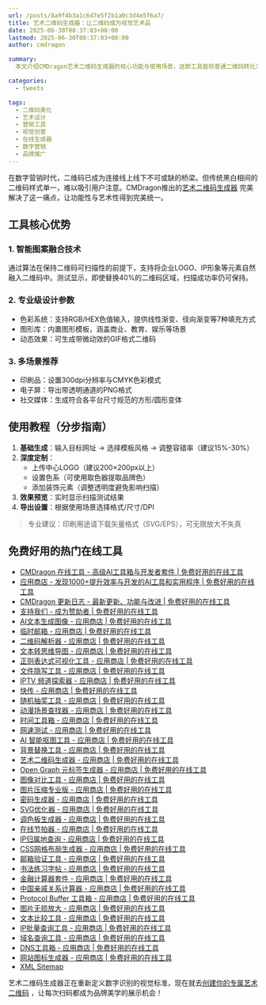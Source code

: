 ```yaml
---
url: /posts/8a9f4b3a1c6d7e5f2b1a0c3d4e5f6a7/
title: 艺术二维码生成器：让二维码成为视觉艺术品
date: 2025-06-30T08:37:03+08:00
lastmod: 2025-06-30T08:37:03+08:00
author: cmdragon

summary:
  本文介绍CMDragon艺术二维码生成器的核心功能与使用场景，这款工具能将普通二维码转化为融入艺术设计的视觉作品，支持自定义图案、渐变色彩和动态效果，同时保持完美的可扫描性。

categories:
  - tweets

tags:
  - 二维码美化
  - 艺术设计
  - 营销工具
  - 视觉创意
  - 在线生成器
  - 数字营销
  - 品牌推广
---
```


在数字营销时代，二维码已成为连接线上线下不可或缺的桥梁。但传统黑白相间的二维码样式单一，难以吸引用户注意。CMDragon推出的[艺术二维码生成器](https/tools.cmdragon.cn/zh/apps/artistic-qrcode)
完美解决了这一痛点，让功能性与艺术性得到完美统一。

## 工具核心优势

### 1. 智能图案融合技术

通过算法在保持二维码可扫描性的前提下，支持将企业LOGO、IP形象等元素自然融入二维码中。测试显示，即使替换40%的二维码区域，扫描成功率仍可保持。

### 2. 专业级设计参数

- 色彩系统：支持RGB/HEX色值输入，提供线性渐变、径向渐变等7种填充方式
- 图形库：内置图形模板，涵盖商业、教育、娱乐等场景
- 动态效果：可生成带微动效的GIF格式二维码

### 3. 多场景推荐

- 印刷品：设置300dpi分辨率与CMYK色彩模式
- 电子屏：导出带透明通道的PNG格式
- 社交媒体：生成符合各平台尺寸规范的方形/圆形变体

## 使用教程（分步指南）

1. **基础生成**：输入目标网址 -> 选择模板风格 -> 调整容错率（建议15%-30%）
2. **深度定制**：
    - 上传中心LOGO（建议200×200px以上）
    - 设置色系（可使用取色器提取品牌色）
    - 添加装饰元素（调整透明度避免影响扫描）
3. **效果预览**：实时显示扫描测试结果
4. **导出设置**：根据使用场景选择格式/尺寸/DPI

> 专业建议：印刷用途请下载矢量格式（SVG/EPS），可无限放大不失真

## 免费好用的热门在线工具

- [CMDragon 在线工具 - 高级AI工具箱与开发者套件 | 免费好用的在线工具](https://tools.cmdragon.cn/zh)
- [应用商店 - 发现1000+提升效率与开发的AI工具和实用程序 | 免费好用的在线工具](https://tools.cmdragon.cn/zh/apps?category=trending)
- [CMDragon 更新日志 - 最新更新、功能与改进 | 免费好用的在线工具](https://tools.cmdragon.cn/zh/changelog)
- [支持我们 - 成为赞助者 | 免费好用的在线工具](https://tools.cmdragon.cn/zh/sponsor)
- [AI文本生成图像 - 应用商店 | 免费好用的在线工具](https://tools.cmdragon.cn/zh/apps/text-to-image-ai)
- [临时邮箱 - 应用商店 | 免费好用的在线工具](https://tools.cmdragon.cn/zh/apps/temp-email)
- [二维码解析器 - 应用商店 | 免费好用的在线工具](https://tools.cmdragon.cn/zh/apps/qrcode-parser)
- [文本转思维导图 - 应用商店 | 免费好用的在线工具](https://tools.cmdragon.cn/zh/apps/text-to-mindmap)
- [正则表达式可视化工具 - 应用商店 | 免费好用的在线工具](https://tools.cmdragon.cn/zh/apps/regex-visualizer)
- [文件隐写工具 - 应用商店 | 免费好用的在线工具](https://tools.cmdragon.cn/zh/apps/steganography-tool)
- [IPTV 频道探索器 - 应用商店 | 免费好用的在线工具](https://tools.cmdragon.cn/zh/apps/iptv-explorer)
- [快传 - 应用商店 | 免费好用的在线工具](https://tools.cmdragon.cn/zh/apps/snapdrop)
- [随机抽奖工具 - 应用商店 | 免费好用的在线工具](https://tools.cmdragon.cn/zh/apps/lucky-draw)
- [动漫场景查找器 - 应用商店 | 免费好用的在线工具](https://tools.cmdragon.cn/zh/apps/anime-scene-finder)
- [时间工具箱 - 应用商店 | 免费好用的在线工具](https://tools.cmdragon.cn/zh/apps/time-toolkit)
- [网速测试 - 应用商店 | 免费好用的在线工具](https://tools.cmdragon.cn/zh/apps/speed-test)
- [AI 智能抠图工具 - 应用商店 | 免费好用的在线工具](https://tools.cmdragon.cn/zh/apps/background-remover)
- [背景替换工具 - 应用商店 | 免费好用的在线工具](https://tools.cmdragon.cn/zh/apps/background-replacer)
- [艺术二维码生成器 - 应用商店 | 免费好用的在线工具](https://tools.cmdragon.cn/zh/apps/artistic-qrcode)
- [Open Graph 元标签生成器 - 应用商店 | 免费好用的在线工具](https://tools.cmdragon.cn/zh/apps/open-graph-generator)
- [图像对比工具 - 应用商店 | 免费好用的在线工具](https://tools.cmdragon.cn/zh/apps/image-comparison)
- [图片压缩专业版 - 应用商店 | 免费好用的在线工具](https://tools.cmdragon.cn/zh/apps/image-compressor)
- [密码生成器 - 应用商店 | 免费好用的在线工具](https://tools.cmdragon.cn/zh/apps/password-generator)
- [SVG优化器 - 应用商店 | 免费好用的在线工具](https://tools.cmdragon.cn/zh/apps/svg-optimizer)
- [调色板生成器 - 应用商店 | 免费好用的在线工具](https://tools.cmdragon.cn/zh/apps/color-palette)
- [在线节拍器 - 应用商店 | 免费好用的在线工具](https://tools.cmdragon.cn/zh/apps/online-metronome)
- [IP归属地查询 - 应用商店 | 免费好用的在线工具](https://tools.cmdragon.cn/zh/apps/ip-geolocation)
- [CSS网格布局生成器 - 应用商店 | 免费好用的在线工具](https://tools.cmdragon.cn/zh/apps/css-grid-layout)
- [邮箱验证工具 - 应用商店 | 免费好用的在线工具](https://tools.cmdragon.cn/zh/apps/email-validator)
- [书法练习字帖 - 应用商店 | 免费好用的在线工具](https://tools.cmdragon.cn/zh/apps/calligraphy-practice)
- [金融计算器套件 - 应用商店 | 免费好用的在线工具](https://tools.cmdragon.cn/zh/apps/finance-calculator-suite)
- [中国亲戚关系计算器 - 应用商店 | 免费好用的在线工具](https://tools.cmdragon.cn/zh/apps/chinese-kinship-calculator)
- [Protocol Buffer 工具箱 - 应用商店 | 免费好用的在线工具](https://tools.cmdragon.cn/zh/apps/protobuf-toolkit)
- [图片无损放大 - 应用商店 | 免费好用的在线工具](https://tools.cmdragon.cn/zh/apps/image-upscaler)
- [文本比较工具 - 应用商店 | 免费好用的在线工具](https://tools.cmdragon.cn/zh/apps/text-compare)
- [IP批量查询工具 - 应用商店 | 免费好用的在线工具](https://tools.cmdragon.cn/zh/apps/ip-batch-lookup)
- [域名查询工具 - 应用商店 | 免费好用的在线工具](https://tools.cmdragon.cn/zh/apps/domain-finder)
- [DNS工具箱 - 应用商店 | 免费好用的在线工具](https://tools.cmdragon.cn/zh/apps/dns-toolkit)
- [网站图标生成器 - 应用商店 | 免费好用的在线工具](https://tools.cmdragon.cn/zh/apps/favicon-generator)
- [XML Sitemap](https://tools.cmdragon.cn/sitemap_index.xml)

艺术二维码生成器正在重新定义数字识别的视觉标准，现在就去[创建你的专属艺术二维码](https/tools.cmdragon.cn/zh/apps/artistic-qrcode)
，让每次扫码都成为品牌美学的展示机会！